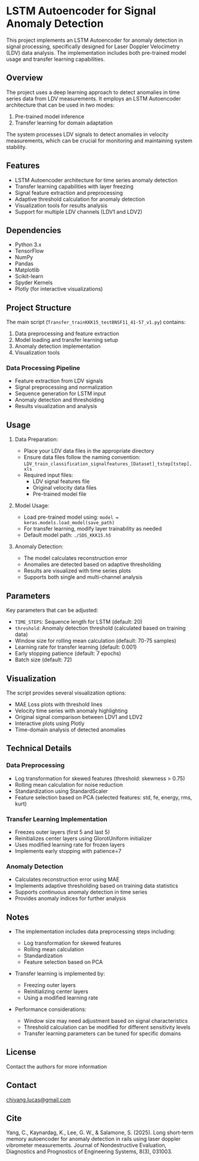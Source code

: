 # LSTM Autoencoder for Signal Anomaly Detection

This project implements an LSTM Autoencoder for anomaly detection in signal processing, specifically designed for Laser Doppler Velocimetry (LDV) data analysis. The implementation includes both pre-trained model usage and transfer learning capabilities.

## Overview

The project uses a deep learning approach to detect anomalies in time series data from LDV measurements. It employs an LSTM Autoencoder architecture that can be used in two modes:
1. Pre-trained model inference
2. Transfer learning for domain adaptation

The system processes LDV signals to detect anomalies in velocity measurements, which can be crucial for monitoring and maintaining system stability.

## Features

- LSTM Autoencoder architecture for time series anomaly detection
- Transfer learning capabilities with layer freezing
- Signal feature extraction and preprocessing
- Adaptive threshold calculation for anomaly detection
- Visualization tools for results analysis
- Support for multiple LDV channels (LDV1 and LDV2)

## Dependencies

- Python 3.x
- TensorFlow
- NumPy
- Pandas
- Matplotlib
- Scikit-learn
- Spyder Kernels
- Plotly (for interactive visualizations)

## Project Structure

The main script (`Transfer_trainKKK15_testBNSF11_41-57_v1.py`) contains:
1. Data preprocessing and feature extraction
2. Model loading and transfer learning setup
3. Anomaly detection implementation
4. Visualization tools

### Data Processing Pipeline
- Feature extraction from LDV signals
- Signal preprocessing and normalization
- Sequence generation for LSTM input
- Anomaly detection and thresholding
- Results visualization and analysis

## Usage

1. Data Preparation:
   - Place your LDV data files in the appropriate directory
   - Ensure data files follow the naming convention: `LDV_train_classification_signalfeatures_[Dataset]_tstep[tstep].xls`
   - Required input files:
     - LDV signal features file
     - Original velocity data files
     - Pre-trained model file

2. Model Usage:
   - Load pre-trained model using: `model = keras.models.load_model(save_path)`
   - For transfer learning, modify layer trainability as needed
   - Default model path: `./SDS_KKK15.h5`

3. Anomaly Detection:
   - The model calculates reconstruction error
   - Anomalies are detected based on adaptive thresholding
   - Results are visualized with time series plots
   - Supports both single and multi-channel analysis

## Parameters

Key parameters that can be adjusted:
- `TIME_STEPS`: Sequence length for LSTM (default: 20)
- `threshold`: Anomaly detection threshold (calculated based on training data)
- Window size for rolling mean calculation (default: 70-75 samples)
- Learning rate for transfer learning (default: 0.001)
- Early stopping patience (default: 7 epochs)
- Batch size (default: 72)

## Visualization

The script provides several visualization options:
- MAE Loss plots with threshold lines
- Velocity time series with anomaly highlighting
- Original signal comparison between LDV1 and LDV2
- Interactive plots using Plotly
- Time-domain analysis of detected anomalies

## Technical Details

### Data Preprocessing
- Log transformation for skewed features (threshold: skewness > 0.75)
- Rolling mean calculation for noise reduction
- Standardization using StandardScaler
- Feature selection based on PCA (selected features: std, fe, energy, rms, kurt)

### Transfer Learning Implementation
- Freezes outer layers (first 5 and last 5)
- Reinitializes center layers using GlorotUniform initializer
- Uses modified learning rate for frozen layers
- Implements early stopping with patience=7

### Anomaly Detection
- Calculates reconstruction error using MAE
- Implements adaptive thresholding based on training data statistics
- Supports continuous anomaly detection in time series
- Provides anomaly indices for further analysis

## Notes

- The implementation includes data preprocessing steps including:
  - Log transformation for skewed features
  - Rolling mean calculation
  - Standardization
  - Feature selection based on PCA

- Transfer learning is implemented by:
  - Freezing outer layers
  - Reinitializing center layers
  - Using a modified learning rate

- Performance considerations:
  - Window size may need adjustment based on signal characteristics
  - Threshold calculation can be modified for different sensitivity levels
  - Transfer learning parameters can be tuned for specific domains

## License
Contact the authors for more information

## Contact
chiyang.lucas@gmail.com

## Cite
Yang, C., Kaynardag, K., Lee, G. W., & Salamone, S. (2025). Long short-term memory autoencoder for anomaly detection in rails using laser doppler vibrometer measurements. Journal of Nondestructive Evaluation, Diagnostics and Prognostics of Engineering Systems, 8(3), 031003.
